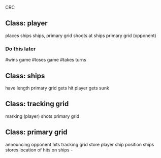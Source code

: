 CRC

## Class: player

places ships								ships, primary grid
shoots at ships								primary grid (opponent) 

### Do this later
#wins game
#loses game
#takes turns

## Class: ships

have length									primary grid
gets hit 									player
gets sunk

## Class: tracking grid

marking (player) shots 						primary grid

## Class: primary grid

announcing opponent hits					tracking grid
store player ship position					ships
stores location of hits on ships			-

